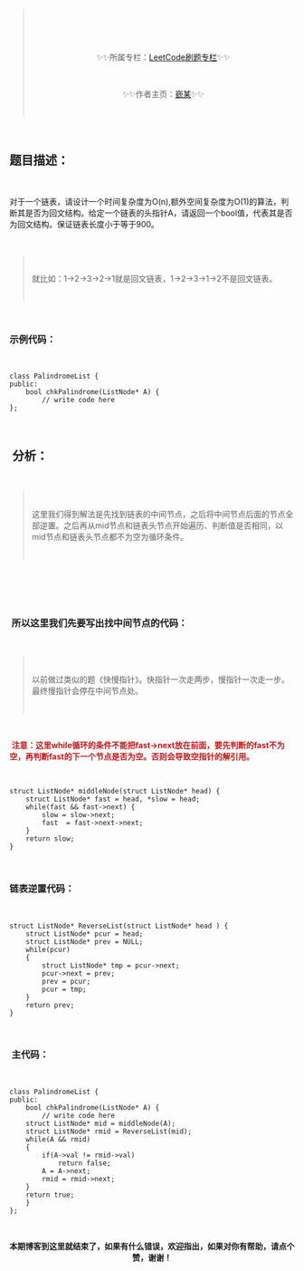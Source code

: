<blockquote> <br> <p><img alt="" src="https://i-blog.csdnimg.cn/blog_migrate/6f2b920cd38b273e9349974209147fee.png" /></p> <br> <p style="text-align:center;">✨✨所属专栏：<a href="https://blog.csdn.net/2301_80194476/category_12596977.html?spm=1001.2014.3001.5482" title="LeetCode刷题专栏">LeetCode刷题专栏</a>✨✨</p> <br> <p style="text-align:center;">✨✨作者主页：<a href="https://blog.csdn.net/2301_80194476?spm=1000.2115.3001.5343" title="嶔某">嶔某</a>✨✨</p> <br></blockquote> <br><h2>题目描述：</h2> <br><p>对于一个链表，请设计一个时间复杂度为O(n),额外空间复杂度为O(1)的算法，判断其是否为回文结构。给定一个链表的头指针A，请返回一个bool值，代表其是否为回文结构。保证链表长度小于等于900。</p> <br><blockquote> <br> <p>就比如：1->2->3->2->1就是回文链表，1->2->3->1->2不是回文链表。</p> <br></blockquote> <br><h3>示例代码：</h3> <br><pre><code class="language-cpp">class PalindromeList {<br>public:<br>    bool chkPalindrome(ListNode* A) {<br>        // write code here<br>};</code></pre> <br><h2> 分析：</h2> <br><blockquote> <br> <p>这里我们得到解法是先找到链表的中间节点，之后将中间节点后面的节点全部逆置。之后再从mid节点和链表头节点开始遍历、判断值是否相同，以mid节点和链表头节点都不为空为循环条件。</p> <br></blockquote> <br><p style="text-align:center;"><img alt="" src="https://i-blog.csdnimg.cn/blog_migrate/d71364f47c2708db79cd161e09019e48.png" /></p> <br><h3> 所以这里我们先要写出找中间节点的代码：</h3> <br><blockquote> <br> <p>以前做过类似的题《快慢指针》。快指针一次走两步，慢指针一次走一步。最终慢指针会停在中间节点处。</p> <br></blockquote> <br><p><span style="color:#be191c;"> <strong>注意：这里while循环的条件不能把fast->next放在前面，要先判断的fast不为空，再判断fast的下一个节点是否为空。否则会导致空指针的解引用。</strong></span></p> <br><pre><code class="language-cpp">struct ListNode* middleNode(struct ListNode* head) {<br>    struct ListNode* fast = head, *slow = head;<br>    while(fast && fast->next) {<br>        slow = slow->next;<br>        fast  = fast->next->next;<br>    }<br>    return slow;<br>}</code></pre> <br><h3>链表逆置代码：</h3> <br><pre><code class="language-cpp">struct ListNode* ReverseList(struct ListNode* head ) {<br>    struct ListNode* pcur = head;<br>    struct ListNode* prev = NULL;<br>    while(pcur)<br>    {<br>        struct ListNode* tmp = pcur->next;<br>        pcur->next = prev;<br>        prev = pcur;<br>        pcur = tmp;<br>    }    <br>    return prev;<br>}</code></pre> <br><h3> 主代码：</h3> <br><pre><code class="language-cpp">class PalindromeList {<br>public:<br>    bool chkPalindrome(ListNode* A) {<br>        // write code here<br>    struct ListNode* mid = middleNode(A); <br>    struct ListNode* rmid = ReverseList(mid);<br>    while(A && rmid)<br>    {<br>        if(A->val != rmid->val)<br>            return false;<br>        A = A->next;<br>        rmid = rmid->next;<br>    }<br>    return true;<br>    }<br>};</code></pre> <br><p style="text-align:center;"><strong>本期博客到这里就结束了，如果有什么错误，欢迎指出，如果对你有帮助，请点个赞，谢谢！</strong></p>